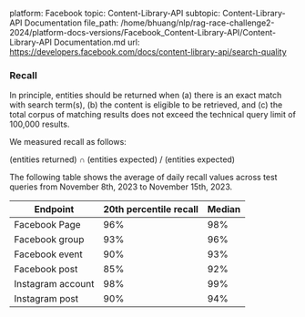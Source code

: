 platform: Facebook
topic: Content-Library-API
subtopic: Content-Library-API Documentation
file_path: /home/bhuang/nlp/rag-race-challenge2-2024/platform-docs-versions/Facebook_Content-Library-API/Content-Library-API Documentation.md
url: https://developers.facebook.com/docs/content-library-api/search-quality

### Recall

In principle, entities should be returned when (a) there is an exact match with search term(s), (b) the content is eligible to be retrieved, and (c) the total corpus of matching results does not exceed the technical query limit of 100,000 results.

We measured recall as follows:

(entities returned) ∩ (entities expected) / (entities expected)

The following table shows the average of daily recall values across test queries from November 8th, 2023 to November 15th, 2023.

| Endpoint | 20th percentile recall | Median |
| --- | --- | --- |
| Facebook Page | 96% | 98% |
| Facebook group | 93% | 96% |
| Facebook event | 90% | 93% |
| Facebook post | 85% | 92% |
| Instagram account | 98% | 99% |
| Instagram post | 90% | 94% |